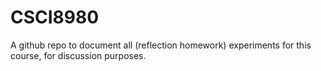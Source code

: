 # CSCI8980
A github repo to document all (reflection homework) experiments for this course, for discussion purposes.
